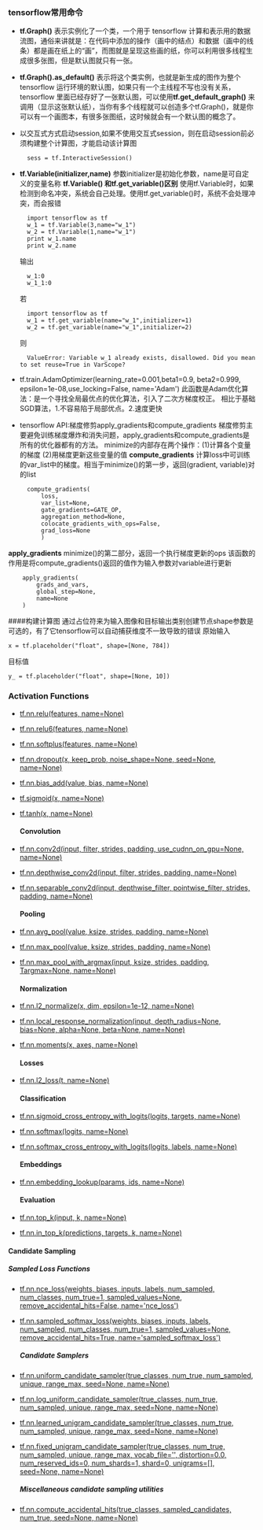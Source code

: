 ### tensorflow常用命令

- **tf.Graph()** 表示实例化了一个类，一个用于 tensorflow 计算和表示用的数据流图，通俗来讲就是：在代码中添加的操作（画中的结点）和数据（画中的线条）都是画在纸上的“画”，而图就是呈现这些画的纸，你可以利用很多线程生成很多张图，但是默认图就只有一张。
- **tf.Graph().as_default()** 表示将这个类实例，也就是新生成的图作为整个 tensorflow 运行环境的默认图，如果只有一个主线程不写也没有关系，tensorflow 里面已经存好了一张默认图，可以使用**tf.get_default_graph()** 来调用（显示这张默认纸），当你有多个线程就可以创造多个tf.Graph()，就是你可以有一个画图本，有很多张图纸，这时候就会有一个默认图的概念了。
- 以交互式方式启动session,如果不使用交互式session，则在启动session前必须构建整个计算图，才能启动该计算图

        sess = tf.InteractiveSession()
- **tf.Variable(initializer,name)** 参数initializer是初始化参数，name是可自定义的变量名称
  **tf.Variable() 和tf.get_variable()区别**
  使用tf.Variable时，如果检测到命名冲突，系统会自己处理。使用tf.get_variable()时，系统不会处理冲突，而会报错

        import tensorflow as tf
        w_1 = tf.Variable(3,name="w_1")
        w_2 = tf.Variable(1,name="w_1")
        print w_1.name
        print w_2.name
    输出

        w_1:0
        w_1_1:0
    若

        import tensorflow as tf
        w_1 = tf.get_variable(name="w_1",initializer=1)
        w_2 = tf.get_variable(name="w_1",initializer=2)
    则

        ValueError: Variable w_1 already exists, disallowed. Did you mean to set reuse=True in VarScope?

- tf.train.AdamOptimizer(learning_rate=0.001,beta1=0.9, beta2=0.999, epsilon=1e-08,use_locking=False, name='Adam')
此函数是Adam优化算法：是一个寻找全局最优点的优化算法，引入了二次方梯度校正。
相比于基础SGD算法，1.不容易陷于局部优点。2.速度更快
- tensorflow API:梯度修剪apply_gradients和compute_gradients
  梯度修剪主要避免训练梯度爆炸和消失问题，apply_gradients和compute_gradients是所有的优化器都有的方法。
  minimize的内部存在两个操作：(1)计算各个变量的梯度 (2)用梯度更新这些变量的值
  **compute_gradients**
  计算loss中可训练的var_list中的梯度。相当于minimize()的第一步，返回(gradient, variable)对的list

        compute_gradients(
            loss,
            var_list=None,
            gate_gradients=GATE_OP,
            aggregation_method=None,
            colocate_gradients_with_ops=False,
            grad_loss=None
            )
 **apply_gradients**
  minimize()的第二部分，返回一个执行梯度更新的ops
  该函数的作用是将compute_gradients()返回的值作为输入参数对variable进行更新

        apply_gradients(
            grads_and_vars,
            global_step=None,
            name=None
        )

####构建计算图
通过占位符来为输入图像和目标输出类别创建节点shape参数是可选的，有了它tensorflow可以自动捕获维度不一致导致的错误
原始输入

    x = tf.placeholder("float", shape=[None, 784])
目标值

    y_ = tf.placeholder("float", shape=[None, 10])

### Activation Functions

- [tf.nn.relu(features, name=None)](http://www.tensorfly.cn/tfdoc/api_docs/python/nn.html#relu)
- [tf.nn.relu6(features, name=None)](http://www.tensorfly.cn/tfdoc/api_docs/python/nn.html#relu6)
- [tf.nn.softplus(features, name=None)](http://www.tensorfly.cn/tfdoc/api_docs/python/nn.html)
- [tf.nn.dropout(x, keep_prob, noise_shape=None, seed=None, name=None)](http://www.tensorfly.cn/tfdoc/api_docs/python/nn.html)
- [tf.nn.bias_add(value, bias, name=None)](http://www.tensorfly.cn/tfdoc/api_docs/python/nn.html)
- [tf.sigmoid(x, name=None)](http://www.tensorfly.cn/tfdoc/api_docs/python/nn.html)
- [tf.tanh(x, name=None)](http://www.tensorfly.cn/tfdoc/api_docs/python/nn.html)

  #### Convolution
- [tf.nn.conv2d(input, filter, strides, padding, use_cudnn_on_gpu=None, name=None)](http://www.tensorfly.cn/tfdoc/api_docs/python/nn.html)
- [tf.nn.depthwise_conv2d(input, filter, strides, padding, name=None)](http://www.tensorfly.cn/tfdoc/api_docs/python/nn.html)
- [tf.nn.separable_conv2d(input, depthwise_filter, pointwise_filter, strides, padding, name=None)](http://www.tensorfly.cn/tfdoc/api_docs/python/nn.html)

  #### Pooling
- [tf.nn.avg_pool(value, ksize, strides, padding, name=None)](http://www.tensorfly.cn/tfdoc/api_docs/python/nn.html)
- [tf.nn.max_pool(value, ksize, strides, padding, name=None)](http://www.tensorfly.cn/tfdoc/api_docs/python/nn.html)
- [tf.nn.max_pool_with_argmax(input, ksize, strides, padding, Targmax=None, name=None)](http://www.tensorfly.cn/tfdoc/api_docs/python/nn.html)

  #### Normalization
- [tf.nn.l2_normalize(x, dim, epsilon=1e-12, name=None)](http://www.tensorfly.cn/tfdoc/api_docs/python/nn.html)
- [tf.nn.local_response_normalization(input, depth_radius=None, bias=None, alpha=None, beta=None, name=None)](http://www.tensorfly.cn/tfdoc/api_docs/python/nn.html)
- [tf.nn.moments(x, axes, name=None)](http://www.tensorfly.cn/tfdoc/api_docs/python/nn.html)

  #### Losses
- [tf.nn.l2_loss(t, name=None)](http://www.tensorfly.cn/tfdoc/api_docs/python/nn.html)

  #### Classification
- [tf.nn.sigmoid_cross_entropy_with_logits(logits, targets, name=None)](http://www.tensorfly.cn/tfdoc/api_docs/python/nn.html)
- [tf.nn.softmax(logits, name=None)](http://www.tensorfly.cn/tfdoc/api_docs/python/nn.html)
- [tf.nn.softmax_cross_entropy_with_logits(logits, labels, name=None)](http://www.tensorfly.cn/tfdoc/api_docs/python/nn.html)

  #### Embeddings
- [tf.nn.embedding_lookup(params, ids, name=None)](http://www.tensorfly.cn/tfdoc/api_docs/python/nn.html)

  #### Evaluation
- [tf.nn.top_k(input, k, name=None)](http://www.tensorfly.cn/tfdoc/api_docs/python/nn.html)
- [tf.nn.in_top_k(predictions, targets, k, name=None)](http://www.tensorfly.cn/tfdoc/api_docs/python/nn.html)
#### Candidate Sampling
##### Sampled Loss Functions
- [tf.nn.nce_loss(weights, biases, inputs, labels, num_sampled, num_classes, num_true=1, sampled_values=None, remove_accidental_hits=False, name='nce_loss')](http://www.tensorfly.cn/tfdoc/api_docs/python/nn.html)
- [tf.nn.sampled_softmax_loss(weights, biases, inputs, labels, num_sampled, num_classes, num_true=1, sampled_values=None, remove_accidental_hits=True, name='sampled_softmax_loss')](http://www.tensorfly.cn/tfdoc/api_docs/python/nn.html)

  ##### Candidate Samplers
- [tf.nn.uniform_candidate_sampler(true_classes, num_true, num_sampled, unique, range_max, seed=None, name=None)](http://www.tensorfly.cn/tfdoc/api_docs/python/nn.html)
- [tf.nn.log_uniform_candidate_sampler(true_classes, num_true, num_sampled, unique, range_max, seed=None, name=None)](http://www.tensorfly.cn/tfdoc/api_docs/python/nn.html)
- [tf.nn.learned_unigram_candidate_sampler(true_classes, num_true, num_sampled, unique, range_max, seed=None, name=None)](http://www.tensorfly.cn/tfdoc/api_docs/python/nn.html)
- [tf.nn.fixed_unigram_candidate_sampler(true_classes, num_true, num_sampled, unique, range_max, vocab_file='', distortion=0.0, num_reserved_ids=0, num_shards=1, shard=0, unigrams=[], seed=None, name=None)](http://www.tensorfly.cn/tfdoc/api_docs/python/nn.html)

  ##### Miscellaneous candidate sampling utilities
- [tf.nn.compute_accidental_hits(true_classes, sampled_candidates, num_true, seed=None, name=None)](http://www.tensorfly.cn/tfdoc/api_docs/python/nn.html)